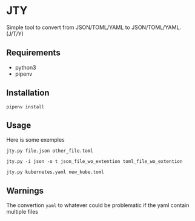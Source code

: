 # JTY

Simple tool to convert from JSON/TOML/YAML to JSON/TOML/YAML. (J/T/Y)

## Requirements

* python3
* pipenv

## Installation

    pipenv install

## Usage

Here is some exemples

    jty.py file.json other_file.toml

    jty.py -i json -o t json_file_wo_extention toml_file_wo_extention

    jty.py kubernetes.yaml new_kube.toml


## Warnings

The convertion `yaml` to whatever could be problematic if the yaml contain multiple files